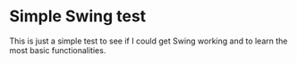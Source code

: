 # Simple Swing test

This is just a simple test to see if I could get Swing working and to learn the most basic functionalities.
